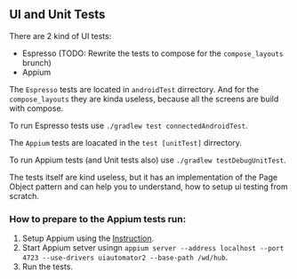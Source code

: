 <h2> UI and Unit Tests </h2>
There are 2 kind of UI tests: 

- Espresso (TODO: Rewrite the tests to compose for the `compose_layouts` brunch)
- Appium

 The `Espresso` tests are located in `androidTest` dirrectory. And for the `compose_layouts` they are kinda useless,
 because all the screens are build with compose.

 To run Espresso tests use `./gradlew test connectedAndroidTest`.

 The `Appium` tests are loacated in the `test [unitTest]` dirrectory. 

 To run Appium tests (and Unit tests also) use `./gradlew testDebugUnitTest`.

 The tests itself are kind useless, but it has an implementation of the Page Object pattern and can help you to understand, how to setup ui testing from scratch.

 <h3>How to prepare to the Appium tests run:</h3>
 
 1. Setup Appium using the [Instruction](https://www.browserstack.com/guide/download-and-install-appium).
 2. Start Appium setver usingn `appium server --address localhost --port 4723 --use-drivers uiautomator2 --base-path /wd/hub`.
 3. Run the tests.
 
